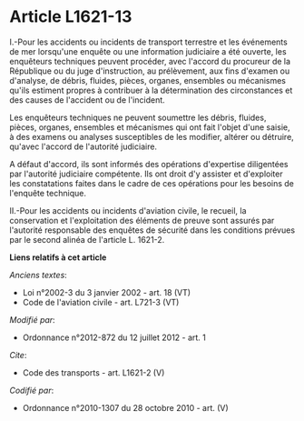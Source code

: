 # Article L1621-13

I.-Pour les accidents ou incidents de transport terrestre et les événements de mer lorsqu'une enquête ou une information
judiciaire a été ouverte, les enquêteurs techniques peuvent procéder, avec l'accord du procureur de la République ou du juge
d'instruction, au prélèvement, aux fins d'examen ou d'analyse, de débris, fluides, pièces, organes, ensembles ou mécanismes
qu'ils estiment propres à contribuer à la détermination des circonstances et des causes de l'accident ou de l'incident. 

Les enquêteurs techniques ne peuvent soumettre les débris, fluides, pièces, organes, ensembles et mécanismes qui ont fait
l'objet d'une saisie, à des examens ou analyses susceptibles de les modifier, altérer ou détruire, qu'avec l'accord de
l'autorité judiciaire. 

A défaut d'accord, ils sont informés des opérations d'expertise diligentées par l'autorité judiciaire compétente. Ils ont
droit d'y assister et d'exploiter les constatations faites dans le cadre de ces opérations pour les besoins de l'enquête
technique. 

II.-Pour les accidents ou incidents d'aviation civile, le recueil, la conservation et l'exploitation des éléments de preuve
sont assurés par l'autorité responsable des enquêtes de sécurité dans les conditions prévues par le second alinéa de
l'article L. 1621-2.

**Liens relatifs à cet article**

_Anciens textes_:

  - Loi n°2002-3 du 3 janvier 2002 - art. 18 (VT)
  - Code de l'aviation civile - art. L721-3 (VT)

_Modifié par_:

  - Ordonnance n°2012-872 du 12 juillet 2012 - art. 1

_Cite_:

  - Code des transports - art. L1621-2 (V)

_Codifié par_:

  - Ordonnance n°2010-1307 du 28 octobre 2010 - art. (V)
